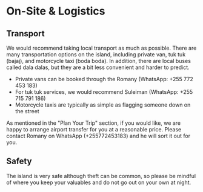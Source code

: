 # On-Site & Logistics

## Transport

We would recommend taking local transport as much as possible. There are many transportation options on the island, including private van, tuk tuk (bajaj), and motorcycle taxi (boda boda). In addition, there are local buses called dala dalas, but they are a bit less convenient and harder to predict.

- Private vans can be booked through the Romany (WhatsApp: +255 772 453 183)
- For tuk tuk services, we would recommend Suleiman (WhatsApp: +255 715 791 186)
- Motorcycle taxis are typically as simple as flagging someone down on the street

As mentioned in the "Plan Your Trip" section, if you would like, we are happy to arrange airport transfer for you at a reasonable price. Please contact Romany on WhatsApp (+255772453183) and he will sort it out for you.

## Safety

The island is very safe although theft can be common, so please be mindful of where you keep your valuables and do not go out on your own at night.